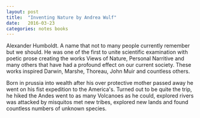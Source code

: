 ```yaml
---
layout: post
title:  "Inventing Nature by Andrea Wulf"
date:   2016-03-23
categories: notes books
---
```


Alexander Humboldt.  A name that not to many people currently remember but we should. He was one of the first to unite scientific examination with poetic prose creating the works Views of Nature, Personal Narritive and many others that have had a profound effect on our current society.  These works inspired Darwin, Marshe, Thoreau, John Muir and countless others.

Born in prussia into wealth after his over protective mother passed away he went on his fist expedition to the America's. Turned out to be quite the trip, he hiked the Andes went to as many Volcanoes as he could, explored rivers was attacked by misquitos met new tribes, explored new lands and found countless numbers of unknown species.
